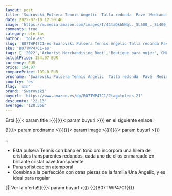 ```yaml
---
layout: post
title: 'Swarovski Pulsera Tennis Angelic  Talla redonda  Pavé  Mediana  Blanca  Baño tono oro'
date: 2025-07-10 12:50:46
image: 'https://m.media-amazon.com/images/I/41taDkhNNqL._SL500_._SL400_.jpg'
comments: true
category: ofertas
author: 'tole.es'
slug: 'B07TWP47C1-es Swarovski Pulsera Tennis Angelic Talla redonda Pavé...'
sku: 'B07TWP47C1-es'
tags: [ '2022','Arborist Merchandising Root','Boutique para mujer','CML Generic_Women_ES','CML-Fashion','Compre 2 y obtenga un 10 % de descuento','Compre 2 y obtenga un 10 % de descuento_JWL','Día de San Valentín','Edición de temporada','Hand-picked ladies summer outfits','JWL','Jewellery & Watches','Joyería','Joyería con 4 estrellas mujer','Joyería para mujer','Los más valorados por los clientes','Moda','Moda Mujer','Premium Brands','Premium Collection (1)','Pulseras para mujer','Regalar','SS21','Self Service','Special Features Stores','Top Brands Fashion Selection','Top Brands Fashion Women','Top Brands Fashion Womens Jewellery','Womens Fashion','c8538d25-3af9-48d3-aeff-5f3ce5572a36_0','c8538d25-3af9-48d3-aeff-5f3ce5572a36_1401','c8538d25-3af9-48d3-aeff-5f3ce5572a36_1501','c8538d25-3af9-48d3-aeff-5f3ce5572a36_1801','c8538d25-3af9-48d3-aeff-5f3ce5572a36_1901','c8538d25-3af9-48d3-aeff-5f3ce5572a36_2101','c8538d25-3af9-48d3-aeff-5f3ce5572a36_289402','c8538d25-3af9-48d3-aeff-5f3ce5572a36_4401','c8538d25-3af9-48d3-aeff-5f3ce5572a36_5501','c8538d25-3af9-48d3-aeff-5f3ce5572a36_6001','c8538d25-3af9-48d3-aeff-5f3ce5572a36_6401','c8538d25-3af9-48d3-aeff-5f3ce5572a36_6601','c8538d25-3af9-48d3-aeff-5f3ce5572a36_8401','c8538d25-3af9-48d3-aeff-5f3ce5572a36_8801','c8538d25-3af9-48d3-aeff-5f3ce5572a36_9101','c8538d25-3af9-48d3-aeff-5f3ce5572a36_9401','swarovski','🇪🇸', ]
actualPrice: 154.97 EUR
currency: EUR
price: 154.97
comparePrice: 199.0 EUR
prodname: 'Swarovski Pulsera Tennis Angelic  Talla redonda  Pavé  Mediana  Blanca  Baño tono oro'
country: 'es'
flag: '🇪🇸'
brand: 'Swarovski'
buyurl: 'https://www.amazon.es/dp/B07TWP47C1/?tag=tolees-21'
descuento: '22.13'
average: '128.568'
---
```


Está [{{< param title >}}]({{< param buyurl >}}) en el siguiente enlace!

[![{{< param prodname >}}]({{< param image >}})]({{< param buyurl >}})

ℹ️:

- Esta pulsera Tennis con baño en tono oro incorpora una hilera de cristales transparentes redondos, cada uno de ellos enmarcado en brillante cristal pavé transparente
- Pura sofisticación atemporal
- Combina a la perfección con otras piezas de la familia Una Angelic, y es ideal para regalar

[🛒 Ver la oferta!!]({{< param buyurl >}})
{{<world>}}B07TWP47C1{{</world>}}
